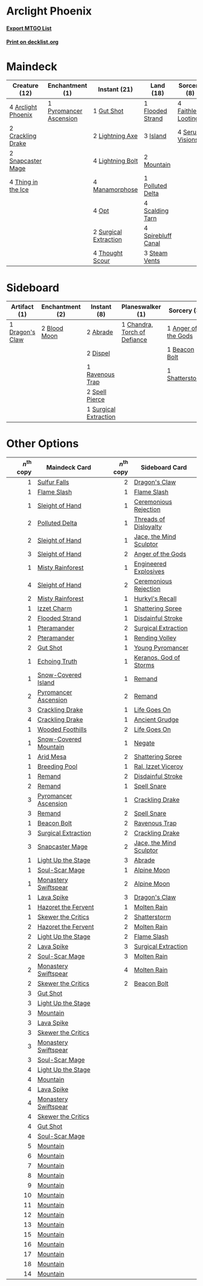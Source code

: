 # Arclight Phoenix

#### [Export MTGO List](../collection/Arclight%20Phoenix/Arclight%20Phoenix.txt)
#### [Print on decklist.org](http://decklist.org/?deckmain=4%09Arclight%20Phoenix%0A2%09Crackling%20Drake%0A4%09Faithless%20Looting%0A1%09Flooded%20Strand%0A1%09Gut%20Shot%0A3%09Island%0A2%09Lightning%20Axe%0A4%09Lightning%20Bolt%0A4%09Manamorphose%0A2%09Mountain%0A4%09Opt%0A1%09Polluted%20Delta%0A1%09Pyromancer%20Ascension%0A4%09Scalding%20Tarn%0A4%09Serum%20Visions%0A2%09Snapcaster%20Mage%0A4%09Spirebluff%20Canal%0A3%09Steam%20Vents%0A2%09Surgical%20Extraction%0A4%09Thing%20in%20the%20Ice%0A4%09Thought%20Scour&deckside=2%09Abrade%0A1%09Anger%20of%20the%20Gods%0A1%09Beacon%20Bolt%0A2%09Blood%20Moon%0A1%09Chandra,%20Torch%20of%20Defiance%0A2%09Dispel%0A1%09Dragon's%20Claw%0A1%09Ravenous%20Trap%0A1%09Shatterstorm%0A2%09Spell%20Pierce%0A1%09Surgical%20Extraction)
# Maindeck

|                                        Creature (12)                                        |                                         Enchantment (1)                                         |                                          Instant (21)                                          |                                          Land (18)                                          |                                         Sorcery (8)                                          |
|---------------------------------------------------------------------------------------------|-------------------------------------------------------------------------------------------------|------------------------------------------------------------------------------------------------|---------------------------------------------------------------------------------------------|----------------------------------------------------------------------------------------------|
|4 [Arclight Phoenix](http://gatherer.wizards.com/Pages/Card/Details.aspx?multiverseid=452841)|1 [Pyromancer Ascension](http://gatherer.wizards.com/Pages/Card/Details.aspx?multiverseid=425933)|1 [Gut Shot](http://gatherer.wizards.com/Pages/Card/Details.aspx?multiverseid=397673)           |1 [Flooded Strand](http://gatherer.wizards.com/Pages/Card/Details.aspx?multiverseid=405098)  |4 [Faithless Looting](http://gatherer.wizards.com/Pages/Card/Details.aspx?multiverseid=389512)|
|2 [Crackling Drake](http://gatherer.wizards.com/Pages/Card/Details.aspx?multiverseid=452913) |                                                                                                 |2 [Lightning Axe](http://gatherer.wizards.com/Pages/Card/Details.aspx?multiverseid=409925)      |3 [Island](http://gatherer.wizards.com/Pages/Card/Details.aspx?multiverseid=439857)          |4 [Serum Visions](http://gatherer.wizards.com/Pages/Card/Details.aspx?multiverseid=50145)     |
|2 [Snapcaster Mage](http://gatherer.wizards.com/Pages/Card/Details.aspx?multiverseid=227676) |                                                                                                 |4 [Lightning Bolt](http://gatherer.wizards.com/Pages/Card/Details.aspx?multiverseid=806)        |2 [Mountain](http://gatherer.wizards.com/Pages/Card/Details.aspx?multiverseid=439859)        |                                                                                              |
|4 [Thing in the Ice](http://gatherer.wizards.com/Pages/Card/Details.aspx?multiverseid=409836)|                                                                                                 |4 [Manamorphose](http://gatherer.wizards.com/Pages/Card/Details.aspx?multiverseid=370568)       |1 [Polluted Delta](http://gatherer.wizards.com/Pages/Card/Details.aspx?multiverseid=405104)  |                                                                                              |
|                                                                                             |                                                                                                 |4 [Opt](http://gatherer.wizards.com/Pages/Card/Details.aspx?multiverseid=442948)                |4 [Scalding Tarn](http://gatherer.wizards.com/Pages/Card/Details.aspx?multiverseid=405107)   |                                                                                              |
|                                                                                             |                                                                                                 |2 [Surgical Extraction](http://gatherer.wizards.com/Pages/Card/Details.aspx?multiverseid=397706)|4 [Spirebluff Canal](http://gatherer.wizards.com/Pages/Card/Details.aspx?multiverseid=417822)|                                                                                              |
|                                                                                             |                                                                                                 |4 [Thought Scour](http://gatherer.wizards.com/Pages/Card/Details.aspx?multiverseid=380203)      |3 [Steam Vents](http://gatherer.wizards.com/Pages/Card/Details.aspx?multiverseid=405109)     |                                                                                              |


# Sideboard

|                                       Artifact (1)                                       |                                   Enchantment (2)                                    |                                          Instant (8)                                           |                                           Planeswalker (1)                                            |                                         Sorcery (3)                                          |
|------------------------------------------------------------------------------------------|--------------------------------------------------------------------------------------|------------------------------------------------------------------------------------------------|-------------------------------------------------------------------------------------------------------|----------------------------------------------------------------------------------------------|
|1 [Dragon's Claw](http://gatherer.wizards.com/Pages/Card/Details.aspx?multiverseid=129527)|2 [Blood Moon](http://gatherer.wizards.com/Pages/Card/Details.aspx?multiverseid=45386)|2 [Abrade](http://gatherer.wizards.com/Pages/Card/Details.aspx?multiverseid=430772)             |1 [Chandra, Torch of Defiance](http://gatherer.wizards.com/Pages/Card/Details.aspx?multiverseid=417683)|1 [Anger of the Gods](http://gatherer.wizards.com/Pages/Card/Details.aspx?multiverseid=438682)|
|                                                                                          |                                                                                      |2 [Dispel](http://gatherer.wizards.com/Pages/Card/Details.aspx?multiverseid=401858)             |                                                                                                       |1 [Beacon Bolt](http://gatherer.wizards.com/Pages/Card/Details.aspx?multiverseid=452904)      |
|                                                                                          |                                                                                      |1 [Ravenous Trap](http://gatherer.wizards.com/Pages/Card/Details.aspx?multiverseid=197537)      |                                                                                                       |1 [Shatterstorm](http://gatherer.wizards.com/Pages/Card/Details.aspx?multiverseid=130370)     |
|                                                                                          |                                                                                      |2 [Spell Pierce](http://gatherer.wizards.com/Pages/Card/Details.aspx?multiverseid=425876)       |                                                                                                       |                                                                                              |
|                                                                                          |                                                                                      |1 [Surgical Extraction](http://gatherer.wizards.com/Pages/Card/Details.aspx?multiverseid=397706)|                                                                                                       |                                                                                              |


# Other Options

|*n*<sup>th</sup> copy|                                         Maindeck Card                                          |*n*<sup>th</sup> copy|                                          Sideboard Card                                          |
|--------------------:|------------------------------------------------------------------------------------------------|--------------------:|--------------------------------------------------------------------------------------------------|
|                    1|[Sulfur Falls](http://gatherer.wizards.com/Pages/Card/Details.aspx?multiverseid=443135)         |                    2|[Dragon's Claw](http://gatherer.wizards.com/Pages/Card/Details.aspx?multiverseid=129527)          |
|                    1|[Flame Slash](http://gatherer.wizards.com/Pages/Card/Details.aspx?multiverseid=416914)          |                    1|[Flame Slash](http://gatherer.wizards.com/Pages/Card/Details.aspx?multiverseid=416914)            |
|                    1|[Sleight of Hand](http://gatherer.wizards.com/Pages/Card/Details.aspx?multiverseid=25557)       |                    1|[Ceremonious Rejection](http://gatherer.wizards.com/Pages/Card/Details.aspx?multiverseid=417613)  |
|                    2|[Polluted Delta](http://gatherer.wizards.com/Pages/Card/Details.aspx?multiverseid=405104)       |                    1|[Threads of Disloyalty](http://gatherer.wizards.com/Pages/Card/Details.aspx?multiverseid=74652)   |
|                    2|[Sleight of Hand](http://gatherer.wizards.com/Pages/Card/Details.aspx?multiverseid=25557)       |                    1|[Jace, the Mind Sculptor](http://gatherer.wizards.com/Pages/Card/Details.aspx?multiverseid=442051)|
|                    3|[Sleight of Hand](http://gatherer.wizards.com/Pages/Card/Details.aspx?multiverseid=25557)       |                    2|[Anger of the Gods](http://gatherer.wizards.com/Pages/Card/Details.aspx?multiverseid=438682)      |
|                    1|[Misty Rainforest](http://gatherer.wizards.com/Pages/Card/Details.aspx?multiverseid=405102)     |                    1|[Engineered Explosives](http://gatherer.wizards.com/Pages/Card/Details.aspx?multiverseid=50139)   |
|                    4|[Sleight of Hand](http://gatherer.wizards.com/Pages/Card/Details.aspx?multiverseid=25557)       |                    2|[Ceremonious Rejection](http://gatherer.wizards.com/Pages/Card/Details.aspx?multiverseid=417613)  |
|                    2|[Misty Rainforest](http://gatherer.wizards.com/Pages/Card/Details.aspx?multiverseid=405102)     |                    1|[Hurkyl's Recall](http://gatherer.wizards.com/Pages/Card/Details.aspx?multiverseid=135260)        |
|                    1|[Izzet Charm](http://gatherer.wizards.com/Pages/Card/Details.aspx?multiverseid=338413)          |                    1|[Shattering Spree](http://gatherer.wizards.com/Pages/Card/Details.aspx?multiverseid=456224)       |
|                    2|[Flooded Strand](http://gatherer.wizards.com/Pages/Card/Details.aspx?multiverseid=405098)       |                    1|[Disdainful Stroke](http://gatherer.wizards.com/Pages/Card/Details.aspx?multiverseid=420705)      |
|                    1|[Pteramander](http://gatherer.wizards.com/Pages/Card/Details.aspx?multiverseid=457191)          |                    2|[Surgical Extraction](http://gatherer.wizards.com/Pages/Card/Details.aspx?multiverseid=397706)    |
|                    2|[Pteramander](http://gatherer.wizards.com/Pages/Card/Details.aspx?multiverseid=457191)          |                    1|[Rending Volley](http://gatherer.wizards.com/Pages/Card/Details.aspx?multiverseid=394663)         |
|                    2|[Gut Shot](http://gatherer.wizards.com/Pages/Card/Details.aspx?multiverseid=397673)             |                    1|[Young Pyromancer](http://gatherer.wizards.com/Pages/Card/Details.aspx?multiverseid=426592)       |
|                    1|[Echoing Truth](http://gatherer.wizards.com/Pages/Card/Details.aspx?multiverseid=405212)        |                    1|[Keranos, God of Storms](http://gatherer.wizards.com/Pages/Card/Details.aspx?multiverseid=380442) |
|                    1|[Snow-Covered Island](http://gatherer.wizards.com/Pages/Card/Details.aspx?multiverseid=121130)  |                    1|[Remand](http://gatherer.wizards.com/Pages/Card/Details.aspx?multiverseid=380255)                 |
|                    2|[Pyromancer Ascension](http://gatherer.wizards.com/Pages/Card/Details.aspx?multiverseid=425933) |                    2|[Remand](http://gatherer.wizards.com/Pages/Card/Details.aspx?multiverseid=380255)                 |
|                    3|[Crackling Drake](http://gatherer.wizards.com/Pages/Card/Details.aspx?multiverseid=452913)      |                    1|[Life Goes On](http://gatherer.wizards.com/Pages/Card/Details.aspx?multiverseid=430810)           |
|                    4|[Crackling Drake](http://gatherer.wizards.com/Pages/Card/Details.aspx?multiverseid=452913)      |                    1|[Ancient Grudge](http://gatherer.wizards.com/Pages/Card/Details.aspx?multiverseid=235600)         |
|                    1|[Wooded Foothills](http://gatherer.wizards.com/Pages/Card/Details.aspx?multiverseid=405116)     |                    2|[Life Goes On](http://gatherer.wizards.com/Pages/Card/Details.aspx?multiverseid=430810)           |
|                    1|[Snow-Covered Mountain](http://gatherer.wizards.com/Pages/Card/Details.aspx?multiverseid=121233)|                    1|[Negate](http://gatherer.wizards.com/Pages/Card/Details.aspx?multiverseid=423707)                 |
|                    1|[Arid Mesa](http://gatherer.wizards.com/Pages/Card/Details.aspx?multiverseid=405092)            |                    2|[Shattering Spree](http://gatherer.wizards.com/Pages/Card/Details.aspx?multiverseid=456224)       |
|                    1|[Breeding Pool](http://gatherer.wizards.com/Pages/Card/Details.aspx?multiverseid=97088)         |                    1|[Ral, Izzet Viceroy](http://gatherer.wizards.com/Pages/Card/Details.aspx?multiverseid=452945)     |
|                    1|[Remand](http://gatherer.wizards.com/Pages/Card/Details.aspx?multiverseid=380255)               |                    2|[Disdainful Stroke](http://gatherer.wizards.com/Pages/Card/Details.aspx?multiverseid=420705)      |
|                    2|[Remand](http://gatherer.wizards.com/Pages/Card/Details.aspx?multiverseid=380255)               |                    1|[Spell Snare](http://gatherer.wizards.com/Pages/Card/Details.aspx?multiverseid=446100)            |
|                    3|[Pyromancer Ascension](http://gatherer.wizards.com/Pages/Card/Details.aspx?multiverseid=425933) |                    1|[Crackling Drake](http://gatherer.wizards.com/Pages/Card/Details.aspx?multiverseid=452913)        |
|                    3|[Remand](http://gatherer.wizards.com/Pages/Card/Details.aspx?multiverseid=380255)               |                    2|[Spell Snare](http://gatherer.wizards.com/Pages/Card/Details.aspx?multiverseid=446100)            |
|                    1|[Beacon Bolt](http://gatherer.wizards.com/Pages/Card/Details.aspx?multiverseid=452904)          |                    2|[Ravenous Trap](http://gatherer.wizards.com/Pages/Card/Details.aspx?multiverseid=197537)          |
|                    3|[Surgical Extraction](http://gatherer.wizards.com/Pages/Card/Details.aspx?multiverseid=397706)  |                    2|[Crackling Drake](http://gatherer.wizards.com/Pages/Card/Details.aspx?multiverseid=452913)        |
|                    3|[Snapcaster Mage](http://gatherer.wizards.com/Pages/Card/Details.aspx?multiverseid=227676)      |                    2|[Jace, the Mind Sculptor](http://gatherer.wizards.com/Pages/Card/Details.aspx?multiverseid=442051)|
|                    1|[Light Up the Stage](http://gatherer.wizards.com/Pages/Card/Details.aspx?multiverseid=457251)   |                    3|[Abrade](http://gatherer.wizards.com/Pages/Card/Details.aspx?multiverseid=430772)                 |
|                    1|[Soul-Scar Mage](http://gatherer.wizards.com/Pages/Card/Details.aspx?multiverseid=426850)       |                    1|[Alpine Moon](http://gatherer.wizards.com/Pages/Card/Details.aspx?multiverseid=447264)            |
|                    1|[Monastery Swiftspear](http://gatherer.wizards.com/Pages/Card/Details.aspx?multiverseid=438706) |                    2|[Alpine Moon](http://gatherer.wizards.com/Pages/Card/Details.aspx?multiverseid=447264)            |
|                    1|[Lava Spike](http://gatherer.wizards.com/Pages/Card/Details.aspx?multiverseid=79084)            |                    3|[Dragon's Claw](http://gatherer.wizards.com/Pages/Card/Details.aspx?multiverseid=129527)          |
|                    1|[Hazoret the Fervent](http://gatherer.wizards.com/Pages/Card/Details.aspx?multiverseid=426838)  |                    1|[Molten Rain](http://gatherer.wizards.com/Pages/Card/Details.aspx?multiverseid=425928)            |
|                    1|[Skewer the Critics](http://gatherer.wizards.com/Pages/Card/Details.aspx?multiverseid=457259)   |                    2|[Shatterstorm](http://gatherer.wizards.com/Pages/Card/Details.aspx?multiverseid=130370)           |
|                    2|[Hazoret the Fervent](http://gatherer.wizards.com/Pages/Card/Details.aspx?multiverseid=426838)  |                    2|[Molten Rain](http://gatherer.wizards.com/Pages/Card/Details.aspx?multiverseid=425928)            |
|                    2|[Light Up the Stage](http://gatherer.wizards.com/Pages/Card/Details.aspx?multiverseid=457251)   |                    2|[Flame Slash](http://gatherer.wizards.com/Pages/Card/Details.aspx?multiverseid=416914)            |
|                    2|[Lava Spike](http://gatherer.wizards.com/Pages/Card/Details.aspx?multiverseid=79084)            |                    3|[Surgical Extraction](http://gatherer.wizards.com/Pages/Card/Details.aspx?multiverseid=397706)    |
|                    2|[Soul-Scar Mage](http://gatherer.wizards.com/Pages/Card/Details.aspx?multiverseid=426850)       |                    3|[Molten Rain](http://gatherer.wizards.com/Pages/Card/Details.aspx?multiverseid=425928)            |
|                    2|[Monastery Swiftspear](http://gatherer.wizards.com/Pages/Card/Details.aspx?multiverseid=438706) |                    4|[Molten Rain](http://gatherer.wizards.com/Pages/Card/Details.aspx?multiverseid=425928)            |
|                    2|[Skewer the Critics](http://gatherer.wizards.com/Pages/Card/Details.aspx?multiverseid=457259)   |                    2|[Beacon Bolt](http://gatherer.wizards.com/Pages/Card/Details.aspx?multiverseid=452904)            |
|                    3|[Gut Shot](http://gatherer.wizards.com/Pages/Card/Details.aspx?multiverseid=397673)             |                     |                                                                                                  |
|                    3|[Light Up the Stage](http://gatherer.wizards.com/Pages/Card/Details.aspx?multiverseid=457251)   |                     |                                                                                                  |
|                    3|[Mountain](http://gatherer.wizards.com/Pages/Card/Details.aspx?multiverseid=439859)             |                     |                                                                                                  |
|                    3|[Lava Spike](http://gatherer.wizards.com/Pages/Card/Details.aspx?multiverseid=79084)            |                     |                                                                                                  |
|                    3|[Skewer the Critics](http://gatherer.wizards.com/Pages/Card/Details.aspx?multiverseid=457259)   |                     |                                                                                                  |
|                    3|[Monastery Swiftspear](http://gatherer.wizards.com/Pages/Card/Details.aspx?multiverseid=438706) |                     |                                                                                                  |
|                    3|[Soul-Scar Mage](http://gatherer.wizards.com/Pages/Card/Details.aspx?multiverseid=426850)       |                     |                                                                                                  |
|                    4|[Light Up the Stage](http://gatherer.wizards.com/Pages/Card/Details.aspx?multiverseid=457251)   |                     |                                                                                                  |
|                    4|[Mountain](http://gatherer.wizards.com/Pages/Card/Details.aspx?multiverseid=439859)             |                     |                                                                                                  |
|                    4|[Lava Spike](http://gatherer.wizards.com/Pages/Card/Details.aspx?multiverseid=79084)            |                     |                                                                                                  |
|                    4|[Monastery Swiftspear](http://gatherer.wizards.com/Pages/Card/Details.aspx?multiverseid=438706) |                     |                                                                                                  |
|                    4|[Skewer the Critics](http://gatherer.wizards.com/Pages/Card/Details.aspx?multiverseid=457259)   |                     |                                                                                                  |
|                    4|[Gut Shot](http://gatherer.wizards.com/Pages/Card/Details.aspx?multiverseid=397673)             |                     |                                                                                                  |
|                    4|[Soul-Scar Mage](http://gatherer.wizards.com/Pages/Card/Details.aspx?multiverseid=426850)       |                     |                                                                                                  |
|                    5|[Mountain](http://gatherer.wizards.com/Pages/Card/Details.aspx?multiverseid=439859)             |                     |                                                                                                  |
|                    6|[Mountain](http://gatherer.wizards.com/Pages/Card/Details.aspx?multiverseid=439859)             |                     |                                                                                                  |
|                    7|[Mountain](http://gatherer.wizards.com/Pages/Card/Details.aspx?multiverseid=439859)             |                     |                                                                                                  |
|                    8|[Mountain](http://gatherer.wizards.com/Pages/Card/Details.aspx?multiverseid=439859)             |                     |                                                                                                  |
|                    9|[Mountain](http://gatherer.wizards.com/Pages/Card/Details.aspx?multiverseid=439859)             |                     |                                                                                                  |
|                   10|[Mountain](http://gatherer.wizards.com/Pages/Card/Details.aspx?multiverseid=439859)             |                     |                                                                                                  |
|                   11|[Mountain](http://gatherer.wizards.com/Pages/Card/Details.aspx?multiverseid=439859)             |                     |                                                                                                  |
|                   12|[Mountain](http://gatherer.wizards.com/Pages/Card/Details.aspx?multiverseid=439859)             |                     |                                                                                                  |
|                   13|[Mountain](http://gatherer.wizards.com/Pages/Card/Details.aspx?multiverseid=439859)             |                     |                                                                                                  |
|                   15|[Mountain](http://gatherer.wizards.com/Pages/Card/Details.aspx?multiverseid=439859)             |                     |                                                                                                  |
|                   16|[Mountain](http://gatherer.wizards.com/Pages/Card/Details.aspx?multiverseid=439859)             |                     |                                                                                                  |
|                   17|[Mountain](http://gatherer.wizards.com/Pages/Card/Details.aspx?multiverseid=439859)             |                     |                                                                                                  |
|                   18|[Mountain](http://gatherer.wizards.com/Pages/Card/Details.aspx?multiverseid=439859)             |                     |                                                                                                  |
|                   14|[Mountain](http://gatherer.wizards.com/Pages/Card/Details.aspx?multiverseid=439859)             |                     |                                                                                                  |

